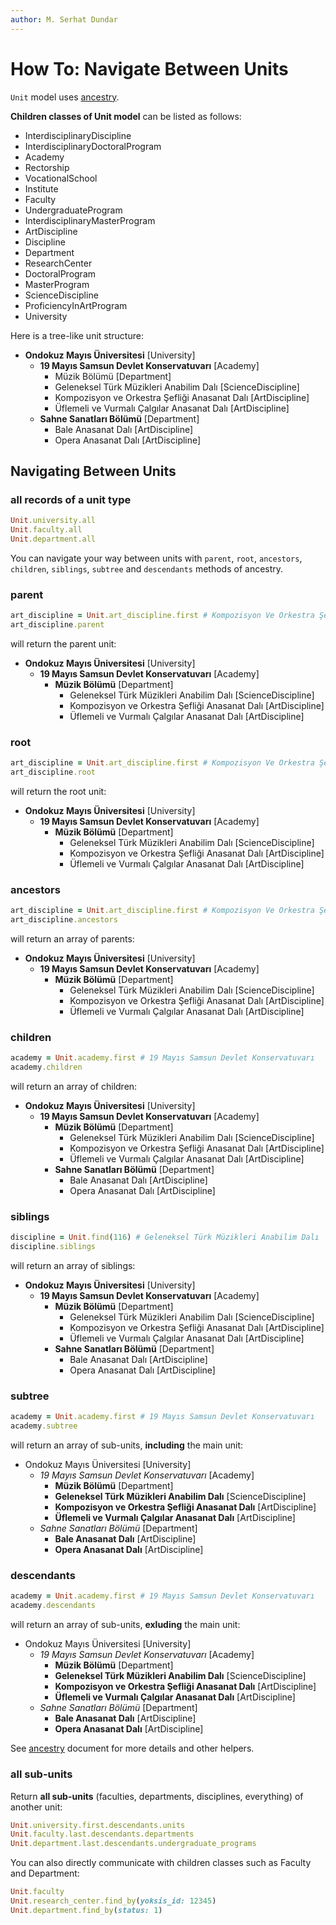 ```yaml
---
author: M. Serhat Dundar
---
```


How To: Navigate Between Units
==============================

`Unit` model uses [ancestry](https://github.com/stefankroes/ancestry).

**Children classes of Unit model** can be listed as follows:

- InterdisciplinaryDiscipline
- InterdisciplinaryDoctoralProgram
- Academy
- Rectorship
- VocationalSchool
- Institute
- Faculty
- UndergraduateProgram
- InterdisciplinaryMasterProgram
- ArtDiscipline
- Discipline
- Department
- ResearchCenter
- DoctoralProgram
- MasterProgram
- ScienceDiscipline
- ProficiencyInArtProgram
- University

Here is a tree-like unit structure:

- **Ondokuz Mayıs Üniversitesi** [University]
  + **19 Mayıs Samsun Devlet Konservatuvarı** [Academy]
    - Müzik Bölümü [Department]
    - Geleneksel Türk Müzikleri Anabilim Dalı [ScienceDiscipline]
    - Kompozisyon ve Orkestra Şefliği Anasanat Dalı [ArtDiscipline]
    - Üflemeli ve Vurmalı Çalgılar Anasanat Dalı [ArtDiscipline]
  + **Sahne Sanatları Bölümü** [Department]
    - Bale Anasanat Dalı [ArtDiscipline]
    - Opera Anasanat Dalı [ArtDiscipline]

Navigating Between Units
------------------------

### all records of a unit type

```ruby
Unit.university.all
Unit.faculty.all
Unit.department.all
```

You can navigate your way between units with `parent`, `root`, `ancestors`, `children`, `siblings`, `subtree` and
`descendants` methods of ancestry.

### parent

```ruby
art_discipline = Unit.art_discipline.first # Kompozisyon Ve Orkestra Şefliği Anasanat Dalı
art_discipline.parent
```

will return the parent unit:

- **Ondokuz Mayıs Üniversitesi** [University]
  + **19 Mayıs Samsun Devlet Konservatuvarı** [Academy]
    - **Müzik Bölümü** [Department]
      + Geleneksel Türk Müzikleri Anabilim Dalı [ScienceDiscipline]
      + Kompozisyon ve Orkestra Şefliği Anasanat Dalı [ArtDiscipline]
      + Üflemeli ve Vurmalı Çalgılar Anasanat Dalı [ArtDiscipline]

### root

```ruby
art_discipline = Unit.art_discipline.first # Kompozisyon Ve Orkestra Şefliği Anasanat Dalı
art_discipline.root
```

will return the root unit:

- **Ondokuz Mayıs Üniversitesi** [University]
  + **19 Mayıs Samsun Devlet Konservatuvarı** [Academy]
    - **Müzik Bölümü** [Department]
      + Geleneksel Türk Müzikleri Anabilim Dalı [ScienceDiscipline]
      + Kompozisyon ve Orkestra Şefliği Anasanat Dalı [ArtDiscipline]
      + Üflemeli ve Vurmalı Çalgılar Anasanat Dalı [ArtDiscipline]

### ancestors

```ruby
art_discipline = Unit.art_discipline.first # Kompozisyon Ve Orkestra Şefliği Anasanat Dalı
art_discipline.ancestors
```

will return an array of parents:

- **Ondokuz Mayıs Üniversitesi** [University]
  + **19 Mayıs Samsun Devlet Konservatuvarı** [Academy]
    - **Müzik Bölümü** [Department]
      + Geleneksel Türk Müzikleri Anabilim Dalı [ScienceDiscipline]
      + Kompozisyon ve Orkestra Şefliği Anasanat Dalı [ArtDiscipline]
      + Üflemeli ve Vurmalı Çalgılar Anasanat Dalı [ArtDiscipline]

### children

```ruby
academy = Unit.academy.first # 19 Mayıs Samsun Devlet Konservatuvarı
academy.children
```

will return an array of children:

- **Ondokuz Mayıs Üniversitesi** [University]
  + **19 Mayıs Samsun Devlet Konservatuvarı** [Academy]
    - **Müzik Bölümü** [Department]
      + Geleneksel Türk Müzikleri Anabilim Dalı [ScienceDiscipline]
      + Kompozisyon ve Orkestra Şefliği Anasanat Dalı [ArtDiscipline]
      + Üflemeli ve Vurmalı Çalgılar Anasanat Dalı [ArtDiscipline]
    - **Sahne Sanatları Bölümü** [Department]
      + Bale Anasanat Dalı [ArtDiscipline]
      + Opera Anasanat Dalı [ArtDiscipline]

### siblings

```ruby
discipline = Unit.find(116) # Geleneksel Türk Müzikleri Anabilim Dalı
discipline.siblings
```

will return an array of siblings:

- **Ondokuz Mayıs Üniversitesi** [University]
  + **19 Mayıs Samsun Devlet Konservatuvarı** [Academy]
    - **Müzik Bölümü** [Department]
      + Geleneksel Türk Müzikleri Anabilim Dalı [ScienceDiscipline]
      + Kompozisyon ve Orkestra Şefliği Anasanat Dalı [ArtDiscipline]
      + Üflemeli ve Vurmalı Çalgılar Anasanat Dalı [ArtDiscipline]
    - **Sahne Sanatları Bölümü** [Department]
      + Bale Anasanat Dalı [ArtDiscipline]
      + Opera Anasanat Dalı [ArtDiscipline]

### subtree

```ruby
academy = Unit.academy.first # 19 Mayıs Samsun Devlet Konservatuvarı
academy.subtree
```

will return an array of sub-units, **including** the main unit:

- Ondokuz Mayıs Üniversitesi [University]
  + *19 Mayıs Samsun Devlet Konservatuvarı* [Academy]
    - **Müzik Bölümü** [Department]
    - **Geleneksel Türk Müzikleri Anabilim Dalı** [ScienceDiscipline]
    - **Kompozisyon ve Orkestra Şefliği Anasanat Dalı** [ArtDiscipline]
    - **Üflemeli ve Vurmalı Çalgılar Anasanat Dalı** [ArtDiscipline]
  + *Sahne Sanatları Bölümü* [Department]
    - **Bale Anasanat Dalı** [ArtDiscipline]
    - **Opera Anasanat Dalı** [ArtDiscipline]

### descendants

```ruby
academy = Unit.academy.first # 19 Mayıs Samsun Devlet Konservatuvarı
academy.descendants
```

will return an array of sub-units, **exluding** the main unit:

- Ondokuz Mayıs Üniversitesi [University]
  + *19 Mayıs Samsun Devlet Konservatuvarı* [Academy]
    - **Müzik Bölümü** [Department]
    - **Geleneksel Türk Müzikleri Anabilim Dalı** [ScienceDiscipline]
    - **Kompozisyon ve Orkestra Şefliği Anasanat Dalı** [ArtDiscipline]
    - **Üflemeli ve Vurmalı Çalgılar Anasanat Dalı** [ArtDiscipline]
  + *Sahne Sanatları Bölümü* [Department]
    - **Bale Anasanat Dalı** [ArtDiscipline]
    - **Opera Anasanat Dalı** [ArtDiscipline]

See [ancestry](https://github.com/stefankroes/ancestry) document for more details and other helpers.

### all sub-units

Return **all sub-units** (faculties, departments, disciplines, everything) of another unit:

```ruby
Unit.university.first.descendants.units
Unit.faculty.last.descendants.departments
Unit.department.last.descendants.undergraduate_programs
```

You can also directly communicate with children classes such as Faculty and Department:

```ruby
Unit.faculty
Unit.research_center.find_by(yoksis_id: 12345)
Unit.department.find_by(status: 1)
```
